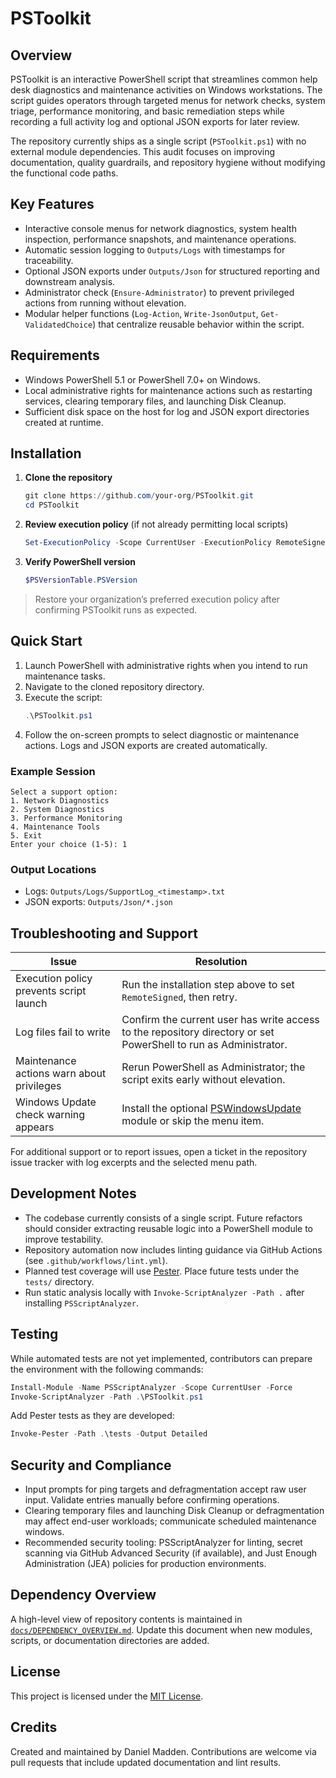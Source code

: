 # PSToolkit

## Overview
PSToolkit is an interactive PowerShell script that streamlines common help desk diagnostics and maintenance activities on Windows workstations. The script guides operators through targeted menus for network checks, system triage, performance monitoring, and basic remediation steps while recording a full activity log and optional JSON exports for later review.

The repository currently ships as a single script (`PSToolkit.ps1`) with no external module dependencies. This audit focuses on improving documentation, quality guardrails, and repository hygiene without modifying the functional code paths.

## Key Features
- Interactive console menus for network diagnostics, system health inspection, performance snapshots, and maintenance operations.
- Automatic session logging to `Outputs/Logs` with timestamps for traceability.
- Optional JSON exports under `Outputs/Json` for structured reporting and downstream analysis.
- Administrator check (`Ensure-Administrator`) to prevent privileged actions from running without elevation.
- Modular helper functions (`Log-Action`, `Write-JsonOutput`, `Get-ValidatedChoice`) that centralize reusable behavior within the script.

## Requirements
- Windows PowerShell 5.1 or PowerShell 7.0+ on Windows.
- Local administrative rights for maintenance actions such as restarting services, clearing temporary files, and launching Disk Cleanup.
- Sufficient disk space on the host for log and JSON export directories created at runtime.

## Installation
1. **Clone the repository**
   ```powershell
   git clone https://github.com/your-org/PSToolkit.git
   cd PSToolkit
   ```
2. **Review execution policy** (if not already permitting local scripts)
   ```powershell
   Set-ExecutionPolicy -Scope CurrentUser -ExecutionPolicy RemoteSigned
   ```
3. **Verify PowerShell version**
   ```powershell
   $PSVersionTable.PSVersion
   ```

> Restore your organization’s preferred execution policy after confirming PSToolkit runs as expected.

## Quick Start
1. Launch PowerShell with administrative rights when you intend to run maintenance tasks.
2. Navigate to the cloned repository directory.
3. Execute the script:
   ```powershell
   .\PSToolkit.ps1
   ```
4. Follow the on-screen prompts to select diagnostic or maintenance actions. Logs and JSON exports are created automatically.

### Example Session
```text
Select a support option:
1. Network Diagnostics
2. System Diagnostics
3. Performance Monitoring
4. Maintenance Tools
5. Exit
Enter your choice (1-5): 1
```

### Output Locations
- Logs: `Outputs/Logs/SupportLog_<timestamp>.txt`
- JSON exports: `Outputs/Json/*.json`

## Troubleshooting and Support
| Issue | Resolution |
| --- | --- |
| Execution policy prevents script launch | Run the installation step above to set `RemoteSigned`, then retry. |
| Log files fail to write | Confirm the current user has write access to the repository directory or set PowerShell to run as Administrator. |
| Maintenance actions warn about privileges | Rerun PowerShell as Administrator; the script exits early without elevation. |
| Windows Update check warning appears | Install the optional [PSWindowsUpdate](https://www.powershellgallery.com/packages/PSWindowsUpdate) module or skip the menu item. |

For additional support or to report issues, open a ticket in the repository issue tracker with log excerpts and the selected menu path.

## Development Notes
- The codebase currently consists of a single script. Future refactors should consider extracting reusable logic into a PowerShell module to improve testability.
- Repository automation now includes linting guidance via GitHub Actions (see `.github/workflows/lint.yml`).
- Planned test coverage will use [Pester](https://pester.dev/). Place future tests under the `tests/` directory.
- Run static analysis locally with `Invoke-ScriptAnalyzer -Path .` after installing `PSScriptAnalyzer`.

## Testing
While automated tests are not yet implemented, contributors can prepare the environment with the following commands:
```powershell
Install-Module -Name PSScriptAnalyzer -Scope CurrentUser -Force
Invoke-ScriptAnalyzer -Path .\PSToolkit.ps1
```
Add Pester tests as they are developed:
```powershell
Invoke-Pester -Path .\tests -Output Detailed
```

## Security and Compliance
- Input prompts for ping targets and defragmentation accept raw user input. Validate entries manually before confirming operations.
- Clearing temporary files and launching Disk Cleanup or defragmentation may affect end-user workloads; communicate scheduled maintenance windows.
- Recommended security tooling: PSScriptAnalyzer for linting, secret scanning via GitHub Advanced Security (if available), and Just Enough Administration (JEA) policies for production environments.

## Dependency Overview
A high-level view of repository contents is maintained in [`docs/DEPENDENCY_OVERVIEW.md`](docs/DEPENDENCY_OVERVIEW.md). Update this document when new modules, scripts, or documentation directories are added.

## License
This project is licensed under the [MIT License](LICENSE).

## Credits
Created and maintained by Daniel Madden. Contributions are welcome via pull requests that include updated documentation and lint results.
